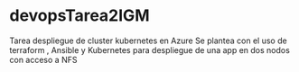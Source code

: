 # devopsTarea2IGM
Tarea despliegue de cluster kubernetes en Azure
Se plantea con el uso de terraform , Ansible y Kubernetes para despliegue de una app en dos nodos con acceso a NFS
